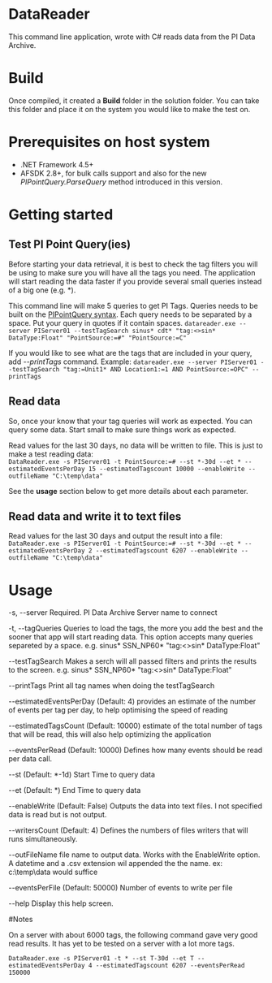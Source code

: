 # DataReader
This command line application, wrote with C# reads data from the PI Data Archive.  
 

# Build
Once compiled, it created a **Build** folder in the solution folder.  You can take this folder and place it on the system you would like to make the test on.

# Prerequisites on host system
* .NET Framework 4.5+
* AFSDK 2.8+, for bulk calls support and also for the new *PIPointQuery.ParseQuery* method introduced in this version.

# Getting started

## Test PI Point Query(ies)

Before starting your data retrieval, it is best to check the tag filters you will be using to make sure you will have all the tags you need.  The application will start reading the data faster if you provide several small queries instead of a big one (e.g. *).

This command line will make 5 queries to get PI Tags.  Queries needs to be built on the [PIPointQuery syntax][1].  Each query needs to be separated by a space.  Put your query in quotes if it contain spaces. 
`datareader.exe --server PIServer01 --testTagSearch sinus* cdt* "tag:<>sin* DataType:Float" "PointSource:=#" "PointSource:=C"`

If you would like to see what are the tags that are included in your query, add *--printTags* command.
Example:
`datareader.exe --server PIServer01 --testTagSearch "tag:=Unit1* AND Location1:=1 AND PointSource:=OPC" --printTags`


## Read data
So, once your know that your tag queries will work as expected. You can query some data.  Start small to make sure things work as expected.

Read values for the last 30 days, no data will be written to file.  This is just to make a test reading data:  
`DataReader.exe -s PIServer01 -t PointSource:=# --st *-30d --et * --estimatedEventsPerDay 15 --estimatedTagscount 10000 --enableWrite --outfileName "C:\temp\data"`

See the **usage** section below to get more details about each parameter.

## Read data and write it to text files
Read values for the last 30 days and output the result into a file:  
`DataReader.exe -s PIServer01 -t PointSource:=# --st *-30d --et * --estimatedEventsPerDay 2 --estimatedTagscount 6207 --enableWrite --outfileName "C:\temp\data"`



# Usage



  -s, --server               Required. PI Data Archive Server name to connect

  -t, --tagQueries           Queries to load the tags, the more you add the
                             best and the sooner that app will start reading
                             data. This option accepts many queries separeted
                             by a space. e.g. sinus* SSN_NP60* "tag:<>sin*
                             DataType:Float"

  --testTagSearch            Makes a serch will all passed filters and prints
                             the results to the screen. e.g. sinus* SSN_NP60*
                             "tag:<>sin* DataType:Float"

  --printTags                Print all tag names when doing the testTagSearch

  --estimatedEventsPerDay    (Default: 4) provides an estimate of the number of
                             events per tag per day, to help optimising the
                             speed of reading

  --estimatedTagsCount       (Default: 10000) estimate of the total number of
                             tags that will be read, this will also help
                             optimizing the application

  --eventsPerRead            (Default: 10000) Defines how many events should be
                             read per data call.

  --st                       (Default: *-1d) Start Time to query data

  --et                       (Default: *) End Time to query data

  --enableWrite              (Default: False) Outputs the data into text files.  I not specified data is read but is not output.

  --writersCount             (Default: 4) Defines the numbers of files writers
                             that will runs simultaneously.

  --outFileName              file name to output data.  Works with the
                             EnableWrite option. A datetime and a .csv
                             extension wil appended the the name.  ex:
                             c:\temp\data would suffice

  --eventsPerFile            (Default: 50000) Number of events to write per
                             file

  --help                     Display this help screen.



#Notes

On a server with about 6000 tags, the following command gave very good read results.
It has yet to be tested on a server with a lot more tags.

`DataReader.exe -s PIServer01 -t * --st T-30d --et T --estimatedEventsPerDay 4 --estimatedTagscount 6207 --eventsPerRead 150000`


[1]:https://techsupport.osisoft.com/Documentation/PI-AF-SDK/html/b8fbb6da-7a4b-4570-a09d-7f2b85ed204d.htm

